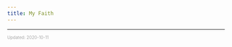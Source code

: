 ```yaml
---
title: My Faith
---
```


---

<sup><sub><font color="#a6a6a6">Updated: 2020-10-11</font></sub></sup>
